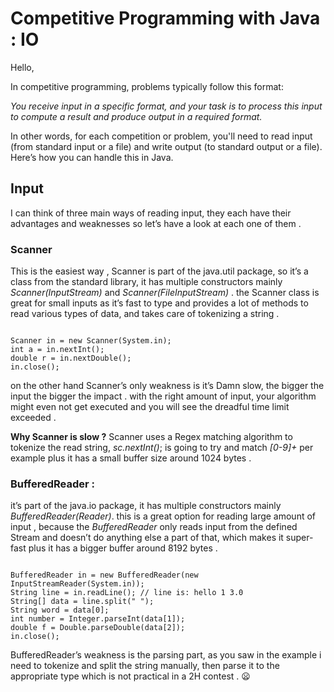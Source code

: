 <h1>Competitive Programming with Java : IO</h1>
Hello,

In competitive programming, problems typically follow this format:

<i>You receive input in a specific format, and your task is to process this input to compute a result and produce output in a required format.</i>

In other words, for each competition or problem, you'll need to read input (from standard input or a file) and write output (to standard output or a file). Here’s how you can handle this in Java.

<h2>Input</h2>
I can think of three main ways of reading input, they each have their advantages and weaknesses so let’s have a look at each one of them .

<h3>Scanner</h3>
This is the easiest way , Scanner is part of the java.util package, so it’s a class from the standard library, it has multiple constructors mainly <i>Scanner(InputStream)</i> and <i>Scanner(FileInputStream)</i> . the Scanner class is great for small inputs as it’s fast to type and provides a lot of methods to read various types of data, and takes care of tokenizing a string .


```

Scanner in = new Scanner(System.in);
int a = in.nextInt();
double r = in.nextDouble();
in.close();

```

on the other hand Scanner’s only weakness is it’s Damn slow, the bigger the input the bigger the impact . with the right amount of input, your algorithm might even not get executed and you will see the dreadful time limit exceeded .

<b>Why Scanner is slow  ?</b>
Scanner uses a Regex matching algorithm to tokenize the read string, <i>sc.nextInt()</i>; is going to try and match <i>[0-9]+</i> per example plus it has a small buffer size around 1024 bytes .


<h3>BufferedReader :</h3>
it’s part of the java.io package, it has multiple constructors mainly <i>BufferedReader(Reader)</i>. this is a great option for reading large amount of input , because the <i>BufferedReader</i> only reads input from the defined Stream and doesn’t do anything else a part of that, which makes it super-fast plus it has a bigger buffer around 8192 bytes .

```

BufferedReader in = new BufferedReader(new InputStreamReader(System.in));
String line = in.readLine(); // line is: hello 1 3.0
String[] data = line.split(" ");
String word = data[0];
int number = Integer.parseInt(data[1]);
double f = Double.parseDouble(data[2]);
in.close();
```

BufferedReader’s weakness is the parsing part, as you saw in the example i need to tokenize and split the string manually, then parse it to the appropriate type which is not practical in a 2H contest .  😦
